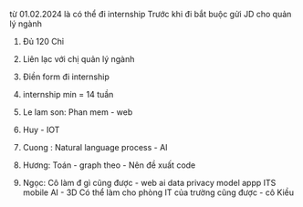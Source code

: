 từ 01.02.2024 là có thể đi internship
Trước khi đi bắt buộc gửi JD cho quản lý ngành
1. Đủ 120 Chỉ 
2. Liên lạc với chị quản lý ngành
3. Điền form đi internship 
4. internship min = 14 tuần

1. Le lam son: Phan mem - web
2. Huy - IOT
3. Cuong : Natural language process - AI 
4. Hương: Toán - graph theo - Nên đề xuất code 
5. Ngọc: Cô làm đ gì cũng được - web ai data privacy model appp ITS mobile AI - 3D
Có thể làm cho phòng IT của trường cũng được - cô Kiều 